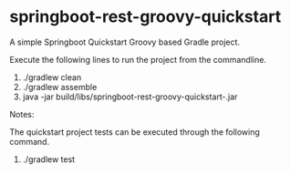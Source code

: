 springboot-rest-groovy-quickstart
=================================

A simple Springboot Quickstart Groovy based Gradle project.

Execute the following lines to run the project from the commandline.

1. ./gradlew clean
2. ./gradlew assemble
3. java -jar build/libs/springboot-rest-groovy-quickstart-<jar version>.jar

Notes:

The quickstart project tests can be executed through the following command.

1. ./gradlew test



